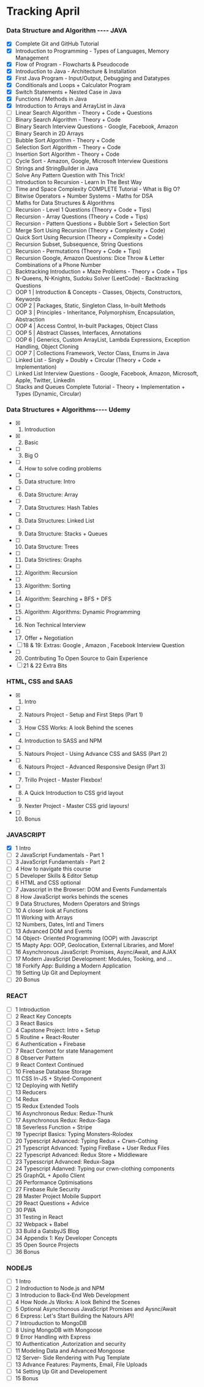 # Tracking April

### Data Structure and Algorithm ---- JAVA

- [X] Complete Git and GitHub Tutorial
- [X] Introduction to Programming - Types of Languages, Memory Management
- [X] Flow of Program - Flowcharts & Pseudocode
- [X] Introduction to Java - Architecture & Installation
- [X] First Java Program - Input/Output, Debugging and Datatypes
- [X] Conditionals and Loops + Calculator Program
- [X] Switch Statements + Nested Case in Java
- [X] Functions / Methods in Java
- [X] Introduction to Arrays and ArrayList in Java
- [ ] Linear Search Algorithm - Theory + Code + Questions
- [ ] Binary Search Algorithm - Theory + Code
- [ ] Binary Search Interview Questions - Google, Facebook, Amazon
- [ ] Binary Search in 2D Arrays
- [ ] Bubble Sort Algorithm - Theory + Code
- [ ] Selection Sort Algorithm - Theory + Code
- [ ] Insertion Sort Algorithm - Theory + Code
- [ ] Cycle Sort - Amazon, Google, Microsoft Interview Questions
- [ ] Strings and StringBuilder in Java
- [ ] Solve Any Pattern Question with This Trick!
- [ ] Introduction to Recursion - Learn In The Best Way
- [ ] Time and Space Complexity COMPLETE Tutorial - What is Big O?
- [ ] Bitwise Operators + Number Systems - Maths for DSA
- [ ] Maths for Data Structures & Algorithms
- [ ] Recursion - Level 1 Questions (Theory + Code + Tips)
- [ ] Recursion - Array Questions (Theory + Code + Tips)
- [ ] Recursion - Pattern Questions + Bubble Sort + Selection Sort
- [ ] Merge Sort Using Recursion (Theory + Complexity + Code)
- [ ] Quick Sort Using Recursion (Theory + Complexity + Code)
- [ ] Recursion Subset, Subsequence, String Questions
- [ ] Recursion - Permutations (Theory + Code + Tips)
- [ ] Recursion Google, Amazon Questions: Dice Throw & Letter Combinations of a Phone Number
- [ ] Backtracking Introduction + Maze Problems - Theory + Code + Tips
- [ ] N-Queens, N-Knights, Sudoku Solver (LeetCode) - Backtracking Questions
- [ ] OOP 1 | Introduction & Concepts - Classes, Objects, Constructors, Keywords
- [ ] OOP 2 | Packages, Static, Singleton Class, In-built Methods
- [ ] OOP 3 | Principles - Inheritance, Polymorphism, Encapsulation, Abstraction
- [ ] OOP 4 | Access Control, In-built Packages, Object Class
- [ ] OOP 5 | Abstract Classes, Interfaces, Annotations
- [ ] OOP 6 | Generics, Custom ArrayList, Lambda Expressions, Exception Handling, Object Cloning
- [ ] OOP 7 | Collections Framework, Vector Class, Enums in Java
- [ ] Linked List - Singly + Doubly + Circular (Theory + Code + Implementation)
- [ ] Linked List Interview Questions - Google, Facebook, Amazon, Microsoft, Apple, Twitter, LinkedIn
- [ ] Stacks and Queues Complete Tutorial - Theory + Implementation + Types (Dynamic, Circular)

### Data Structures + Algorithms---- Udemy

- [X] 1. Introduction
- [X] 2. Basic
- [ ] 3. Big O
- [ ] 4. How to solve coding problems
- [ ] 5. Data structure: Intro
- [ ] 6. Data Structure: Array
- [ ] 7. Data Structures: Hash Tables
- [ ] 8. Data Structures: Linked List
- [ ] 9. Data Structure: Stacks + Queues
- [ ] 10. Data Structure: Trees
- [ ] 11. Data Strictires: Graphs
- [ ] 12. Algorithm: Recursion
- [ ] 13. Algorithm: Sorting
- [ ] 14. Algorithm: Searching + BFS + DFS
- [ ] 15. Algorithm: Algorithms: Dynamic Programming
- [ ] 16. Non Technical Interview
- [ ] 17. Offer + Negotiation
- [ ] 18 & 19: Extras: Google , Amazon , Facebook Interview Question
- [ ] 20. Contributing To Open Source to Gain Experience
- [ ] 21 & 22 Extra Bits

### HTML, CSS and SAAS

- [x] 1. Intro
- [ ] 2. Natours Project - Setup and First Steps (Part 1)
- [ ] 3. How CSS Works: A look Behind the scenes
- [ ] 4. Introduction to SASS and NPM
- [ ] 5. Natours Project - Using Advance CSS and SASS (Part 2)
- [ ] 6. Natours Project - Advanced Responsive Design (Part 3)
- [ ] 7. Trillo Project - Master Flexbox!
- [ ] 8. A Quick Introduction to CSS grid layout
- [ ] 9. Nexter Project - Master CSS grid layours!
- [ ] 10. Bonus

### JAVASCRIPT

- [X] 1 Intro
- [ ] 2 JavaScript Fundamentals - Part 1
- [ ] 3 JavaScript Fundamentals - Part 2
- [ ] 4 How to navigate this course
- [ ] 5 Developer Skills & Editor Setup
- [ ] 6 HTML and CSS optional
- [ ] 7 Javascript in the Browser: DOM and Events Fundamentals
- [ ] 8 How JavaScript works behinds the scenes
- [ ] 9 Data Structures, Modern Operators and Strings
- [ ] 10 A closer look at Functions
- [ ] 11 Working with Arrays
- [ ] 12 Numbers, Dates, Intl and Timers
- [ ] 13 Advanced DOM and Events
- [ ] 14 Object- Oriented Programming (OOP) with Javascript
- [ ] 15 Mapty App: OOP, Geolocation, External Libraries, and More!
- [ ] 16 Asynchronous JavaScript: Promises, Async/Await, and AJAX
- [ ] 17 Modern JavaScript Development: Modules, Tooking, and ...
- [ ] 18 Forkify App: Building a Modern Application
- [ ] 19 Setting Up Git and Deployment
- [ ] 20 Bonus

### REACT

- [ ] 1 Introduction
- [ ] 2 React Key Concepts
- [ ] 3 React Basics
- [ ] 4 Capstone Project: Intro + Setup
- [ ] 5 Routine + React-Router
- [ ] 6 Authentication + Firebase
- [ ] 7 React Context for state Management
- [ ] 8 Observer Pattern
- [ ] 9 React Context Continued
- [ ] 10 Firebase Database Storage
- [ ] 11 CSS In-JS + Styled-Component
- [ ] 12 Deploying with Netlify
- [ ] 13 Reducers
- [ ] 14 Redux
- [ ] 15 Redux Extended Tools
- [ ] 16 Asynchronous Redux: Redux-Thunk
- [ ] 17 Asynchronous Redux: Redux-Saga
- [ ] 18 Severless Function + Stripe
- [ ] 19 Typecript Basics: Typing Monsters-Rolodex
- [ ] 20 Typescript Advanced: Typing Redux + Crwn-Cothing
- [ ] 21 Typescript Advanced: Typing FireBase + User Redux Files
- [ ] 22 Typescript Advanced: Redux Store + Middleware
- [ ] 23 Typesscript Advanced: Redux-Saga
- [ ] 24 Typescript Adanved: Typing our crwn-clothing components
- [ ] 25 GraphQL + Apollo Client
- [ ] 26 Performance Optimisations
- [ ] 27 Firebase Rule Security
- [ ] 28 Master Project Mobile Support
- [ ] 29 React Questions + Advice
- [ ] 30 PWA
- [ ] 31 Testing in React
- [ ] 32 Webpack + Babel
- [ ] 33 Build a GatsbyJS Blog
- [ ] 34 Appendix 1: Key Developer Concepts
- [ ] 35 Open Source Projects
- [ ] 36 Bonus

### NODEJS

- [ ] 1 Intro
- [ ] 2 Indroduction to Node.js and NPM
- [ ] 3 Introducion to Back-End Web Development
- [ ] 4 How Node.Js Works: A look Behind the Scenes
- [ ] 5 Optional Asyncrhonous JavaScript Promises and Aysnc/Await
- [ ] 6 Express: Let's Start Building the Natours API!
- [ ] 7 Introuduction to MongoDB
- [ ] 8 Using MongoDB with Mongoose
- [ ] 9 Error Handling with Express
- [ ] 10 Authentication ,Autorization and security
- [ ] 11 Modeling Data and Advanced Mongoose
- [ ] 12 Server- Side Rendering with Pug Template
- [ ] 13 Advance Features: Payments, Email, File Uploads
- [ ] 14 Setting Up Git and Developement
- [ ] 15 Bonus
